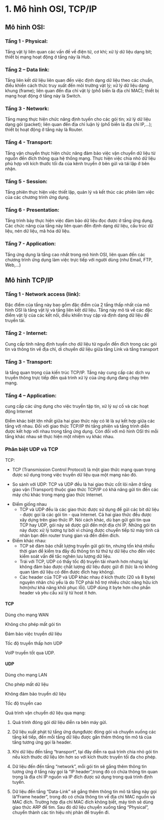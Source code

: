 # 1.	Mô hình OSI, TCP/IP
##	Mô hình OSI:
### Tầng 1 - Physical: 
Tầng vật lý liên quan các vấn đề về điện tử, cơ khí; xử lý dữ liệu
dạng bit; thiết bị mạng hoạt động ở tầng này là Hub.

### Tầng 2 – Data link: 
Tầng liên kết dữ liệu liên quan đến việc định dạng dữ liệu theo các chuẩn, điều khiển cách thức truy xuất đến môi trường vật lý; xử lý dữ liệu dạng khung
(frame); liên quan đến địa chỉ vật lý (phổ biến là địa chỉ MAC); thiết bị mạng hoạt động ở
tầng này là Switch.

### Tầng 3 - Network: 
Tầng mạng thực hiện chức năng định tuyến cho các gói tin; xử lý dữ liệu dạng gói (packet); liên quan đến địa chỉ luận lý (phổ biến là địa chỉ IP,…); thiết bị
hoạt động ở tầng này là Router.

### Tầng 4 - Transport: 
Tầng vận chuyển thực hiện chức năng đảm bảo việc vận chuyển dữ liệu từ nguồn đến đích thông qua hệ thống mạng. Thực hiện việc chia nhỏ dữ liệu phù hợp
với kích thước tối đa của kênh truyền ở bên gửi và tái lập ở bên nhận.

### Tầng 5 - Session:
 Tầng phiên thực hiện việc thiết lập, quản lý và kết thúc các phiên làm việc của các chương trình ứng dụng.

### Tầng 6 - Presentation:
 Tầng trình bày thực hiện việc đảm bảo dữ liệu đọc được ở tầng ứng dụng. Các chức năng của tầng này liên quan đến định dạng dữ liệu, cấu trúc dữ liệu, nén
dữ liệu, mã hóa dữ liệu.

### Tầng 7 - Application: 
Tầng ứng dụng là tầng cao nhất trong mô hình OSI, liên quan đến các chương trình ứng dụng làm việc trực tiếp với người dùng (như Email, FTP, Web,…)

## Mô hình TCP/IP
### Tầng 1 - Network access (link):
Đặc điểm của tầng này bao gồm đặc điểm của 2
tầng thấp nhất của mô hình OSI là tầng vật lý và tầng liên kết dữ liệu. Tầng này mô tả về các đặc điểm vật lý của các kết nối, điều khiển truy cập và định dạng
dữ liệu để truyền tải.

### Tầng 2 - Internet:
Cung cấp tính năng định tuyến cho dữ liệu từ nguồn đến đích trong các gói tin và thông tin về địa chỉ, di chuyển dữ liệu giữa tầng Link và tầng transport

### Tầng 3 - Transport: 
là tầng quan trọng của kiến trúc TCP/IP. Tầng này cung cấp các dịch vụ truyền thông trực tiếp đến quá trình xử lý của ứng dụng đang
chạy trên mạng.

### Tầng 4 – Application: 
cung cấp các ứng dụng cho việc truyền tập tin, xử lý sự cố và các hoạt động Internet

   Điểm khác biệt lớn nhất giữa hai giao thức này có 
lẽ là sự kết hợp giữa các tầng với nhau. Đối với giao thức TCP/IP thì tầng phiên và tầng trình diễn được kết hợp với nhau trong tầng ứng dụng. Còn đối với mô hình OSI thì mỗi tầng khác nhau sẽ thực hiện một nhiệm vụ khác nhau.

###	Phân biệt UDP và TCP
TCP:
- TCP (Transmission Control Protocol) là một giao thức mạng quan trọng được sử dụng trong việc truyền dữ liệu qua một mạng nào đó.

- So sánh với UDP:
 TCP và UDP đều là hai giao thức cốt lõi nằm ở tầng giao vận (Transport) thuộc giao thức TCP/IP có khả năng gửi tin đến các máy chủ khác trong mạng giao thức Internet.

+ Điểm giống nhau
   -	TCP và UDP đều là các giao thức được sử dụng để gửi các bit dữ liệu - được gọi là các gói tin - qua Internet. Cả hai giao thức đều được xây dựng trên giao thức IP. Nói cách khác, dù bạn gửi gói tin qua TCP hay UDP, gói này sẽ được gửi đến một địa chỉ IP. Những gói tin này được xử lý tương tự bởi vì chúng được chuyển tiếp từ máy tính cá nhân bạn đến router trung gian và đến điểm đích.
+ Điểm khác nhau:
  -	TCP sẽ đảm bảo chất lượng truyền gửi gói tin, nhưng tốn khá nhiều thời gian để kiểm tra đầy đủ thông tin từ thứ tự dữ liệu cho đến việc kiểm soát vấn đề tắc nghẽn lưu lượng dữ liệu.
   -	Trái với TCP, UDP có thấy tốc độ truyền tải nhanh hơn nhưng lại không đảm bảo được chất lượng dữ liệu được gửi đi (tức là nó không quan tâm dữ liệu có đến được đích hay không).
   -	Các header của TCP và UDP khác nhau ở kích thước (20 và 8 byte) nguyên nhân chủ yếu là do TCP phải hỗ trợ nhiều chức năng hữu ích hơn(như khả năng khôi phục lỗi). UDP dùng ít byte hơn cho phần header và yêu cầu xử lý từ host ít hơn.

#### TCP				
Dùng cho mạng WAN
		  
Không cho phép mất gói tin	 

Đảm bảo việc truyền dữ liệu
	  
Tốc độ truyền thấp hơn UDP
	 
VolP truyền tốt qua UDP.

#### UDP
Dùng cho mạng LAN

Cho phép mất dữ liệu

Không đảm bảo truyển dữ liệu

Tốc độ truyền cao

Quá trình vận chuyển dữ liệu qua mạng:

1. Quá trình đóng gói dữ liệu diễn ra bên máy gửi. 

2. Dữ liệu xuất phát từ tầng ứng dụngđược đóng gói và chuyển xuống các tầng kế tiếp, đến mỗi tầng dữ liệu được gắn thêm thông tin mô tả của tầng tương ứng gọi là header.

3. Khi dữ liệu đến tầng “transport”, tại đây diễn ra quá trình chia nhỏ gói tin nếu kích thước dữ liệu lớn hơn so với kích thước truyền tối đa cho phép.

4. Dữ liệu đến đến tầng “network”, mỗi gói tin sẽ gắng thêm thông tin tương ứng ở tầng này gọi là “IP header”,trong đó có chứa thông tin quan trọng là địa chỉ IP nguồn và IP đích được sử dụng trong quá trình định tuyến. 

5. Dữ liệu đến tầng “Data-Link” sẽ gắng thêm thông tin mô tả tầng này gọi là“Frame header”, trong đó có chứa thông tin về địa chỉ MAC nguồn và MAC đích. Trường hợp địa chỉ MAC đích không biết, máy tính sẽ dùng giao thức ARP để tìm. Sau đó dữ liệu chuyển xuống tầng “Physical”, chuyển thành các tín hiệu nhị phân để truyền đi.

